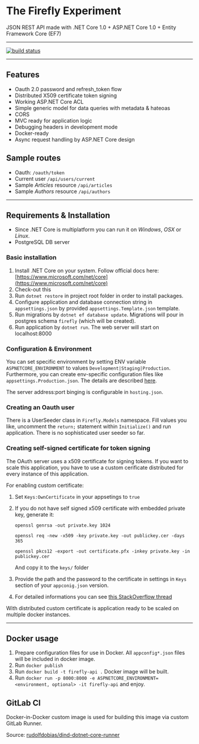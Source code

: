 # The Firefly Experiment


JSON REST API made with .NET Core 1.0 + ASP.NET Core 1.0 + Entity Framework Core (EF7)


---


[![build status](https://gitlab.com/rudolfdobias/firefly/badges/master/build.svg)](https://gitlab.com/rudolfdobias/firefly/commits/master)


---


## Features

 - Oauth 2.0 password and refresh_token flow
 - Distributed X509 certificate token signing
 - Working ASP.NET Core ACL
 - Simple generic model for data queries with metadata & hateoas
 - CORS
 - MVC ready for application logic
 - Debugging headers in development mode
 - Docker-ready
 - Async request handling by ASP.NET Core design

## Sample routes

 - Oauth: `/oauth/token`
 - Current user `/api/users/current`
 - Sample *Articles* resource `/api/articles`
 - Sample *Authors* resource `/api/authors`


---

## Requirements & Installation

 - Since .NET Core is multiplatform you can run it on *Windows*, *OSX* or *Linux*.
 - PostgreSQL DB server

### Basic installation

 1. Install .NET Core on your system. Follow official docs here: [https://www.microsoft.com/net/core](https://www.microsoft.com/net/core)
 2. Check-out this
 3. Run `dotnet restore` in project root folder in order to install packages.
 4. Configure application and database connection string in `appsettings.json` by provided `appsettings.Template.json` template.
 5. Run migrations by `dotnet ef database update`. Migrations will pour in postgres schema `firefly` (which will be created).
 6. Run application by `dotnet run`. The web server will start on localhost:8000

### Configuration & Environment

You can set specific environment by setting ENV variable `ASPNETCORE_ENVIRONMENT` to values `Development|Staging|Production`. Furthermore, you can create env-specific configuration files like `appsettings.Production.json`.
The details are described [here](https://docs.asp.net/en/latest/fundamentals/environments.html#development-staging-production).

The server address:port binging is configurable in `hosting.json`.

### Creating an Oauth user

There is a UserSeeder class in `Firefly.Models` namespace. Fill values you like, uncomment the `return;` statement within `Initialize()` and run application. There is no sophisticated user seeder so far.

### Creating self-signed certificate for token signing

The OAuth server uses a x509 certificate for signing tokens. 
If you want to scale this application, you have to use a custom cerificate distributed for every instance of this application.

For enabling custom certificate:

 1. Set `Keys:OwnCertificate` in your appsetings to `true`
 2. If you do not have self signed x509 certificate with embedded private key, generate it:
    
    `openssl genrsa -out private.key 1024`

    `openssl req -new -x509 -key private.key -out publickey.cer -days 365`

    `openssl pkcs12 -export -out certificate.pfx -inkey private.key -in publickey.cer`

    And copy it to the `keys/` folder
 3. Provide the path and the password to the certificate in settings in `Keys` section of your `appconig.json` version.
 4. For detailed informations you can see [this StackOverflow thread](http://stackoverflow.com/a/39938602/3330597)

With distributed custom certificate is application ready to be scaled on multiple docker instances.

---

## Docker usage

 1. Prepare configuration files for use in Docker. All `appconfig*.json` files will be included in docker image. 
 2. Run `docker publish` 
 3. Run `docker build -t firefly-api .` Docker image will be built.
 4. Run `docker run -p 8000:8000 -e ASPNETCORE_ENVIRONMENT=<environment, optional> -it firefly-api` and enjoy.

## GitLab CI

Docker-in-Docker custom image is used for building this image via custom GitLab Runner. 

Source: [rudolfdobias/dind-dotnet-core-runner](https://github.com/rudolfdobias/dind-dotnet-core-runner)
